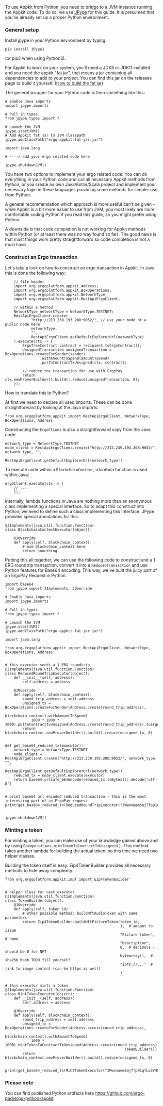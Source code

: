 To use Appkit from Python, you need to bridge to a JVM instance running the Appkit code. To do so, we use [JPype](https://github.com/jpype-project/jpype) for this guide. It is presumed that you've already set up a proper Python environment.

### General setup

Install jpype in your Python environment by typing

    pip install JPype1

(or pip3 when using Python3).

For Appkit to work on your system, you'll need a JDK8 or JDK11 installed and you need the appkit "fat jar", that means a jar containing all dependencies to add to your project. You can find this jar on the releases page or build it yourself. ([How to build the fat jar](https://github.com/ergoplatform/ergo-appkit#building-the-appkit-jar-file))

The general wrapper for your Python code is then something like this:

```
# Enable Java imports
import jpype.imports

# Pull in types
from jpype.types import *

# Launch the JVM
jpype.startJVM()
# Add Appkit fat jar to JVM classpath
jpype.addClassPath("ergo-appkit-fat-jar.jar")

import java.lang

# ----> add your ergo related code here

jpype.shutdownJVM()
```

You have two options to implement your ergo related code: You can do everything in your Python code 
and call all necessary Appkit methods from Python, or you create an own Java/Kotlin/Scala project and
implement your necessary logic in these languages providing some methods for simpler use from Python.

A general recommendation which approach is more useful can't be given - while Appkit is a bit more easier
to use from JVM, you most likely are more comfortable coding Python if you read this guide, so you might
prefer using Python.

A downside is that code completion is not working for Appkit methods within Python (or at least there was
no way found so far). The good news is that most things work pretty straightforward so code completion is
not a must have.

### Construct an Ergo transaction

Let's take a look on how to construct an ergo transaction in Appkit. In Java this is done the following way:

        // file header
        import org.ergoplatform.appkit.Address;
        import org.ergoplatform.appkit.BoxOperations;
        import org.ergoplatform.appkit.NetworkType;
        import org.ergoplatform.appkit.RestApiErgoClient;

        // within a method
        NetworkType networkType = NetworkType.TESTNET;
        RestApiErgoClient.create(
                "http://213.239.193.208:9052/", // use your node or a public node here
                networkType,
                "",
                RestApiErgoClient.getDefaultExplorerUrl(networkType)
        ).execute(ctx -> {
            ErgoTreeContract contract = recipient.toErgoContract();
            UnsignedTransaction unsignedTransaction = BoxOperations.createForSender(sender)
                    .withAmountToSpend(amountToSend)
                    .putToContractTxUnsigned(ctx, contract);

            // reduce the transaction for use with ErgoPay
            return ctx.newProverBuilder().build().reduce(unsignedTransaction, 0);
        });

How to translate this to Python?

At first we need to declare all used imports. These can be done straightforward by looking at the Java imports:

    from org.ergoplatform.appkit import RestApiErgoClient, NetworkType, BoxOperations, Address

Constructing the `ErgoClient` is also a straightforward copy from the Java code:

    network_type = NetworkType.TESTNET
    node_client = RestApiErgoClient.create("http://213.239.193.208:9052/", network_type, "",
                                           RestApiErgoClient.getDefaultExplorerUrl(network_type))

To execute code within a `BlockchainContext`, a lambda function is used within Java:

    ergoClient.execute(ctx -> {
        // ....
        });

Internally, lambda functions in Java are nothing more than an anonymous class implementing a special interface.
So to adapt this construct into Python, we need to define such a class implementing this interface. JPype provides
special annotations for this:

    @JImplements(java.util.function.Function)
    class BlockchainContextExecutor(object):

        @JOverride
        def apply(self, blockchain_context):
            # use blockchain_context here
            return something

Putting this all together, we can use the following code to construct and a 1 ERG roundtrip transaction, convert it
into a `ReducedTransaction` and use Python features for Base64 encoding. This way, we've built the juicy part of an
ErgoPay Request in Python.

```
import base64
from jpype import JImplements, JOverride

# Enable Java imports
import jpype.imports

# Pull in types
from jpype.types import *

# Launch the JVM
jpype.startJVM()
jpype.addClassPath("ergo-appkit-fat-jar.jar")

import java.lang

from org.ergoplatform.appkit import RestApiErgoClient, NetworkType, BoxOperations, Address


# this executor sends a 1 ERG roundtrip
@JImplements(java.util.function.Function)
class ReducedRoundTripExecutor(object):
    def __init__(self, address):
        self.address = address

    @JOverride
    def apply(self, blockchain_context):
        round_trip_address = self.address
        unsigned_tx = BoxOperations.createForSender(Address.create(round_trip_address),
                                                    blockchain_context).withAmountToSpend(
            1000 * 1000 * 1000).putToContractTxUnsigned(Address.create(round_trip_address).toErgoContract())
        return blockchain_context.newProverBuilder().build().reduce(unsigned_tx, 0)


def get_base64_reduced_tx(executor):
    network_type = NetworkType.TESTNET
    node_client = RestApiErgoClient.create("http://213.239.193.208:9052/", network_type, "",
                                           RestApiErgoClient.getDefaultExplorerUrl(network_type))
    reduced_tx = node_client.execute(executor)
    return base64.urlsafe_b64encode(reduced_tx.toBytes()).decode('utf-8')


# print base64 url encoded reduced transaction - this is the most interesting part of an ErgoPay request
print(get_base64_reduced_tx(ReducedRoundTripExecutor("3Wwxnaem5ojTfp91qfLw3Y4Sr7ZWVcLPvYSzTsZ4LKGcoxujbxd3")))


jpype.shutdownJVM()
```

### Minting a token

For minting a token, you can make use of your knowledge gained above and by using `Boxoperations.mintTokenToContractTxUnsigned()`.
This method takes another lambda for building the actual token, so this time we need two helper classes.

Building the token itself is easy: Eip4TokenBuilder provides all necessary methods to hide away complexity.

```
from org.ergoplatform.appkit.impl import Eip4TokenBuilder


# helper class for next executor
@JImplements(java.util.function.Function)
class TokenBuilder(object):
    @JOverride
    def apply(self, token_id):
        # other possible method: buildNftAudioToken with same parameters
        return Eip4TokenBuilder.buildNftPictureToken(token_id,
                                                     1,  # amount to issue
                                                     "Picture token",  # name
                                                     "Description",
                                                     0,  # decimals - should be 0 for NFT
                                                     bytearray(),  # sha256 hash TODO fill yourself
                                                     "ipfs://..."  # link to image content (can be https as well)
                                                     )


# this executor mints a token
@JImplements(java.util.function.Function)
class MintTokenExecutor(object):
    def __init__(self, address):
        self.address = address

    @JOverride
    def apply(self, blockchain_context):
        round_trip_address = self.address
        unsigned_tx = BoxOperations.createForSender(Address.create(round_trip_address),
                                                    blockchain_context).withAmountToSpend(
            1000 * 1000).mintTokenToContractTxUnsigned(Address.create(round_trip_address).toErgoContract(),
                                                       TokenBuilder())
        return blockchain_context.newProverBuilder().build().reduce(unsigned_tx, 0)


print(get_base64_reduced_tx(MintTokenExecutor("3Wwxnaem5ojTfp91qfLw3Y4Sr7ZWVcLPvYSzTsZ4LKGcoxujbxd3")))
```

### Please note
You can find published Python artifacts here https://github.com/ergo-pad/ergo-python-appkit